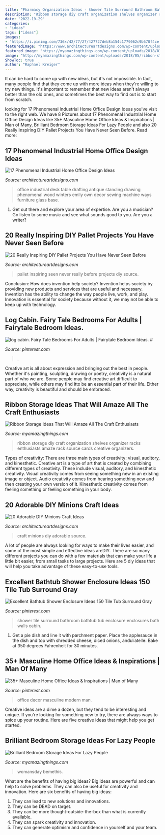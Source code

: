 ```yaml
---
title: "Pharmacy Organization Ideas - Shower Tile Surround Bathroom Bathtub Tub Enclosure Enclosures Bath Walls Cabin"
description: "Ribbon storage diy craft organization shelves organizer racks enthusiasts amaze rack source cards creative organizers"
date: "2022-10-29"
categories:
- "ideas"
tags: ["ideas"]
images:
- "https://i.pinimg.com/736x/42/77/27/427727deb8a154c1779062c9b670f4ce.jpg"
featuredImage: "https://www.architectureartdesigns.com/wp-content/uploads/2015/02/342.jpg"
featured_image: "https://myamazingthings.com/wp-content/uploads/2018/01/bedroom-organization-3-.jpg"
image: "http://myamazingthings.com/wp-content/uploads/2018/05/ribbon-storage-ideas-5.jpg"
ShowToc: true
author: "Raphael Kreiger"
---
```



It can be hard to come up with new ideas, but it's not impossible. In fact, many people find that they come up with more ideas when they're willing to try new things. It's important to remember that new ideas aren't always better than the old ones, and sometimes the best way to find out is to start from scratch.

	

		
looking for 17 Phenomenal Industrial Home Office Design Ideas you've visit to the right web. We have 8 Pictures about 17 Phenomenal Industrial Home Office Design Ideas like 35+ Masculine Home Office Ideas &amp; Inspirations | Man of Many, Brilliant Bedroom Storage Ideas For Lazy People and also 20 Really Inspiring DIY Pallet Projects You Have Never Seen Before. Read more:
		
    
## 17 Phenomenal Industrial Home Office Design Ideas

<img loading=lazy src="https://www.architectureartdesigns.com/wp-content/uploads/2015/02/342.jpg" onerror="this.onerror=null;this.src='https://tse3.mm.bing.net/th?id=OIP.L48gDUcpeLNfsbna8-TWwQHaJ4&amp;pid=15.1';" alt="17 Phenomenal Industrial Home Office Design Ideas">

_Source: architectureartdesigns.com_

>office industrial desk table drafting antique standing drawing phenomenal wood winters emily own decor sewing machine ways furniture glass base. 

	

1. Get out there and explore your area of expertise. Are you a musician? Go listen to some music and see what sounds good to you. Are you a writer?

    
## 20 Really Inspiring DIY Pallet Projects You Have Never Seen Before

<img loading=lazy src="https://www.architectureartdesigns.com/wp-content/uploads/2016/03/16-52-630x840.jpg" onerror="this.onerror=null;this.src='https://tse4.mm.bing.net/th?id=OIP.98v9zQ12-nyIrCmBj5GlKwHaJ4&amp;pid=15.1';" alt="20 Really Inspiring DIY Pallet Projects You Have Never Seen Before">

_Source: architectureartdesigns.com_

>pallet inspiring seen never really before projects diy source. 

	

Conclusion: How does invention help society?
Invention helps society by providing new products and services that are useful and necessary. Invention has the ability to change the way people live, work, and play. Innovation is essential for society because without it, we may not be able to keep up with technology.

    
## Log Cabin. Fairy Tale Bedrooms For Adults | Fairytale Bedroom Ideas. #

<img loading=lazy src="https://i.pinimg.com/736x/42/77/27/427727deb8a154c1779062c9b670f4ce.jpg" onerror="this.onerror=null;this.src='https://tse4.mm.bing.net/th?id=OIP.zLFIKWK8631k12oE9zo_UgAAAA&amp;pid=15.1';" alt="log cabin. Fairy Tale Bedrooms For Adults | Fairytale Bedroom Ideas. #">

_Source: pinterest.com_

>. 

	

Creative art is all about expression and bringing out the best in people. Whether it's painting, sculpting, drawing or poetry, creativity is a natural part of who we are. Some people may find creative art difficult to appreciate, while others may find itto be an essential part of their life. Either way, creativity is beautiful and should be embraced.

    
## Ribbon Storage Ideas That Will Amaze All The Craft Enthusiasts

<img loading=lazy src="http://myamazingthings.com/wp-content/uploads/2018/05/ribbon-storage-ideas-5.jpg" onerror="this.onerror=null;this.src='https://tse2.mm.bing.net/th?id=OIP.ywxEeWRmvTlPh9KlXneR_AHaLh&amp;pid=15.1';" alt="Ribbon Storage Ideas That Will Amaze All The Craft Enthusiasts">

_Source: myamazingthings.com_

>ribbon storage diy craft organization shelves organizer racks enthusiasts amaze rack source cards creative organizers. 

	

Types of creativity: There are three main types of creativity: visual, auditory, and kinesthetic.
Creative art is a type of art that is created by combining different types of creativity. These include visual, auditory, and kinesthetic creativity. Visual creativity comes from seeing something new in an existing image or object. Audio creativity comes from hearing something new and then creating your own version of it. Kinesthetic creativity comes from feeling something or feeling something in your body.

    
## 20 Adorable DIY Minions Craft Ideas

<img loading=lazy src="https://www.architectureartdesigns.com/wp-content/uploads/2014/02/415.jpg" onerror="this.onerror=null;this.src='https://tse1.mm.bing.net/th?id=OIP.zLKu3hS3u14Lug1q8f7DBAHaKO&amp;pid=15.1';" alt="20 Adorable DIY Minions Craft Ideas">

_Source: architectureartdesigns.com_

>craft minions diy adorable source. 

	

A lot of people are always looking for ways to make their lives easier, and some of the most simple and effective ideas areDIY. There are so many different projects you can do with a few materials that can make your life a little bit easier, from small tasks to large projects. Here are 5 diy ideas that will help you take advantage of these easy-to-use tools.

    
## Excellent Bathtub Shower Enclosure Ideas 150 Tile Tub Surround Gray

<img loading=lazy src="https://i.pinimg.com/736x/6d/82/4d/6d824d6ccc621c5bb191cabc69f20e30.jpg" onerror="this.onerror=null;this.src='https://tse3.mm.bing.net/th?id=OIP.mP5qiO0-Z0oNtuujiXP1OwHaLH&amp;pid=15.1';" alt="Excellent Bathtub Shower Enclosure Ideas 150 Tile Tub Surround Gray">

_Source: pinterest.com_

>shower tile surround bathroom bathtub tub enclosure enclosures bath walls cabin. 

	

1. Get a pie dish and line it with parchment paper. Place the applesauce in the dish and top with shredded cheese, diced onions, anduliatelle. Bake at 350 degrees Fahrenheit for 30 minutes.

    
## 35+ Masculine Home Office Ideas &amp; Inspirations | Man Of Many

<img loading=lazy src="https://i.pinimg.com/736x/fb/a6/d4/fba6d4f3344249a71986ed9d4c6b72f1.jpg" onerror="this.onerror=null;this.src='https://tse4.mm.bing.net/th?id=OIP.HoMHpdPDl3iF0HkmE0zIaAHaJ3&amp;pid=15.1';" alt="35+ Masculine Home Office Ideas &amp; Inspirations | Man of Many">

_Source: pinterest.com_

>office decor masculine modern man. 

	

Creative ideas are a dime a dozen, but they tend to be interesting and unique. If you're looking for something new to try, there are always ways to spice up your routine. Here are five creative ideas that might help you get started.

    
## Brilliant Bedroom Storage Ideas For Lazy People

<img loading=lazy src="https://myamazingthings.com/wp-content/uploads/2018/01/bedroom-organization-3-.jpg" onerror="this.onerror=null;this.src='https://tse3.mm.bing.net/th?id=OIP.3zPfS_SLmiTmiS452XdsTQHaLH&amp;pid=15.1';" alt="Brilliant Bedroom Storage Ideas For Lazy People">

_Source: myamazingthings.com_

>womansday bemethis. 

	

What are the benefits of having big ideas?
Big ideas are powerful and can help to solve problems. They can also be useful for creativity and innovation. Here are six benefits of having big ideas: 
1. They can lead to new solutions and innovations.
2. They can be DEAD on target.
3. They can be more thought-outside-the-box than what is currently available.
4. They can spark creativity and innovation. 
5. They can generate optimism and confidence in yourself and your team.

